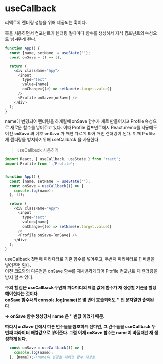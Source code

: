 # useCallback

리액트의 렌더링 성능을 위해 제공되는 훅이다.

훅을 사용하면서 컴포넌트가 렌더링 될때마다 함수를 생성해서 자식 컴포넌트의 속성으로 넘겨주게 된다.

```javascript
function App() {
  const [name, setName] = useState('');
  const onSave = () => {};

  return (
    <div className="App">
      <input
        type="text"
        value={name}
        onChange={(e) => setName(e.target.value)}
      />
      <Profile onSave={onSave} />
    </div>
  );
}
```

name이 변경되어 렌더링을 하게될때 onSave 함수가 새로 만들어지고 Profile 속성으로 새로운 함수를 넣어주고 있다. 이때 Profile 컴포넌트에서 React.memo를 사용해도 이전 onSave 와 이후 onSave 가 매번 다르게 되어 매번 렌더링이 된다. 이때 Profile 재 렌더링을 방지하기위해 useCallback 을 사용한다.



> useCallback 사용하기

```javascript
import React, { useCallback, useState } from 'react';
import Profile from './Profile';


function App() {
  const [name, setName] = useState('');
  const onSave = useCallback(() => {
    console.log(name);
  }, []);

  return (
    <div className="App">
      <input
        type="text"
        value={name}
        onChange={(e) => setName(e.target.value)}
      />
      <Profile onSave={onSave} />
    </div>
  );
}
```

useCallback 첫번째 파라미터로 기존 함수를 넣어주고, 두번째 파라미터로 \[\] 배열을 넣어주면 된다.  
이전 코드와의 다른점은 onSave 함수를 재사용하게되어 Profile 컴포넌트 재 렌더링을 방지 할 수 있다.

**주의 할 점은 useCallback 두번째 파라미터의 배열 값에 함수가 재 생성할 기준을 할당 해야한다는 것이다.  
onSave 함수내의 console.log\(name\)은 몇 번이 호출되어도 '' 빈 문자열만 출력된다.** 

**-&gt; onSave 함수 생성당시 name 은 '' 빈값 이었기 때문.**

  
**따라서 onSave 안에서 다른 변수들을 참조하게 된다면, 그 변수들을 useCallback 두번째 파라미터 배열값으로 넣어준다. 그럼 이제 onSave 함수는 name이 바뀔때만 재 생성하게 된다.**

```javascript
  const onSave = useCallback(() => {
    console.log(name);
  }, [name]);//name이 변경될 때에만 함수 재생성.
```



